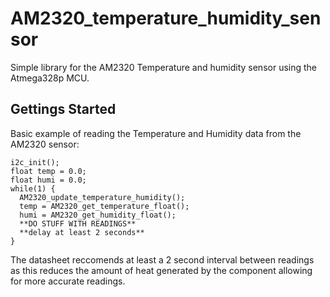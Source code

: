 # AM2320_temperature_humidity_sensor
Simple library for the AM2320 Temperature and humidity sensor using the Atmega328p MCU.

## Gettings Started
Basic example of reading the Temperature and Humidity data from the AM2320 sensor:
```
i2c_init();
float temp = 0.0;
float humi = 0.0;
while(1) {
  AM2320_update_temperature_humidity();
  temp = AM2320_get_temperature_float();
  humi = AM2320_get_humidity_float();
  **DO STUFF WITH READINGS**
  **delay at least 2 seconds**
}
```
The datasheet reccomends at least a 2 second interval between readings as this reduces
the amount of heat generated by the component allowing for more accurate readings.
